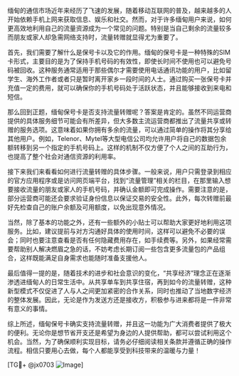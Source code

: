 缅甸的通信市场近年来经历了飞速的发展，随着移动互联网的普及，越来越多的人开始依赖手机上网来获取信息、娱乐和社交。然而，对于许多缅甸用户来说，如何更高效地利用自己的流量资源成为一个常见的问题。特别是当自己剩余的流量较多而朋友或家人却急需网络支持时，流量转赠就显得尤为重要了。

首先，我们需要了解什么是保号卡以及它的作用。缅甸的保号卡是一种特殊的SIM卡形式，主要目的是为了保持手机号码的有效性，即使长时间不使用也可以避免号码被回收。这种服务通常适用于那些偶尔才需要使用电话通讯功能的用户，比如留学生、海外工作者或者只是暂时离开家乡一段时间的人士。通过购买一张保号卡并充值一定的费用，就可以确保你的手机号码处于活跃状态，并且能够接收到来电和短信。

那么回到正题，缅甸保号卡是否支持流量转赠呢？答案是肯定的。虽然不同运营商提供的具体服务细节可能会有所差异，但大多数主流运营商都推出了流量共享或转赠的服务选项。这意味着如果你拥有多余的流量，可以通过简单的操作将其分享给其他用户。例如，Telenor、Mytel等大型电信公司均允许用户将自己的数据包余额转移到另一个指定的手机号码上。这样的机制不仅方便了个人之间的互助行为，也提高了整个社会对通信资源的利用率。

接下来我们来看看如何进行流量转赠的具体步骤。一般来说，用户只需登录到相应的官方应用程序或是访问网页端平台，找到“流量管理”相关的栏目，在那里输入想要接收流量的朋友或家人的手机号码，并确认金额即可完成操作。需要注意的是，部分运营商可能还会要求验证身份信息以保证交易的安全性。此外，每次转赠前最好先检查自己的账户余额及可用额度，以免出现意外情况。

当然，除了基本的功能之外，还有一些额外的小贴士可以帮助大家更好地利用这项服务。比如，建议提前与对方沟通好具体的使用时间，这样可以避免不必要的误会；同时也要注意查看是否有任何隐藏费用存在，如手续费等。另外，如果经常需要帮助别人解决燃眉之急的话，不妨考虑长期订阅一些包含更多流量包的产品组合，这样既能满足自身需求也能随时准备支援他人。

最后值得一提的是，随着技术的进步和社会意识的变化，“共享经济”理念正在逐渐渗透进缅甸人的日常生活中。从共享单车到共享住宿，再到如今的流量转赠，这种新型模式不仅促进了人与人之间更加紧密的合作关系，同时也推动了当地数字经济的整体发展。因此，无论是作为发送方还是接收方，积极参与进来都将是一件非常有意义的事情。

综上所述，缅甸保号卡确实支持流量转赠，并且这一功能为广大消费者提供了极大的便利。无论你是想节省开支还是希望为身边的人提供帮助，都可以尝试利用这个机会。当然，为了确保顺利实现目标，请务必仔细阅读相关条款并遵循正确的操作流程。相信只要用心去做，每个人都能享受到科技带来的温暖与力量！

[TG💪+ @jx0703 ![Image](https://github.com/user-attachments/assets/dbca1d08-cadb-493c-b0ec-ad6f7a83f270)]